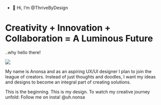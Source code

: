 - 👋 Hi, I’m @ThriveByDesign

<h1> Creativity + Innovation + Collaboration = A Luminous Future </h1>

 ..why hello there! 
 
<img src= "https://images.unsplash.com/photo-1615493749953-742903db7e9d?ixlib=rb-1.2.1&q=80&fm=jpg&crop=entropy&cs=tinysrgb&dl=perry-merrity-ii-_VO2fXVpQLY-unsplash.jpg&w=640">
  
<p> My name is Anonsa and as an aspiring UX/UI designer I plan to join the league of creators. Instead of just thoughts and doodles, I want my ideas and designs to become an integral part of creating solutions. </p>

This is the beginning. This is my design. To watch my creative journey unfold: Follow me on insta! @uh.nonsa


<a href="https://www.instagram.com/uh.nonsa/"></a>


<meta name="viewport" content="width=device-width, initial-scale=1">
<link rel="stylesheet" href="https://cdnjs.cloudflare.com/ajax/libs/font-awesome/4.7.0/css/font-awesome.min.css">

<!---
ThriveByDesign/ThriveByDesign is a ✨ special ✨ repository because its `README.md` (this file) appears on your GitHub profile.
You can click the Preview link to take a look at your changes.
--->
